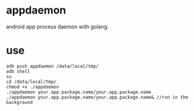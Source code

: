 # appdaemon
android app process daemon with golang.
# use
```
adb push appdaemon /data/local/tmp/
adb shell
su
cd /data/local/tmp/
chmod +x ./appdaemon
./appdaemon your.app.package.name/your.app.package.name
./appdaemon your.app.package.name/your.app.package.name& //run in the background
```
